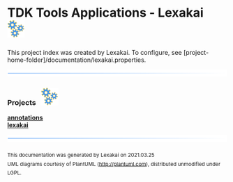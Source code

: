 # TDK Tools Applications - Lexakai &nbsp;&nbsp;![](documentation/images/gears-40.png)

This project index was created by Lexakai. To configure, see [project-home-folder]/documentation/lexakai.properties.

![](documentation/images/horizontal-line.png)

[//]: # (start-user-text)



[//]: # (end-user-text)

### Projects &nbsp; ![](documentation/images/gears-40.png)

[**annotations**](annotations/README.md)  
[**lexakai**](lexakai/README.md)  

[//]: # (start-user-text)



[//]: # (end-user-text)

![](documentation/images/horizontal-line.png)

<sub>This documentation was generated by Lexakai on 2021.03.25</sub>    
<sub>UML diagrams courtesy of PlantUML (http://plantuml.com), distributed unmodified under LGPL.</sub>
